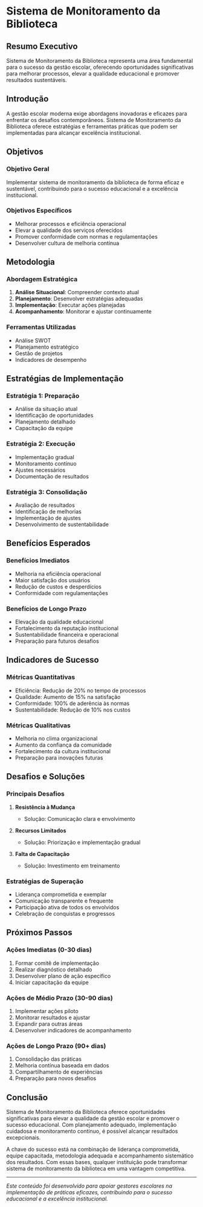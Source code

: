 # Sistema de Monitoramento da Biblioteca

## Resumo Executivo

Sistema de Monitoramento da Biblioteca representa uma área fundamental para o sucesso da gestão escolar, oferecendo oportunidades significativas para melhorar processos, elevar a qualidade educacional e promover resultados sustentáveis.

## Introdução

A gestão escolar moderna exige abordagens inovadoras e eficazes para enfrentar os desafios contemporâneos. Sistema de Monitoramento da Biblioteca oferece estratégias e ferramentas práticas que podem ser implementadas para alcançar excelência institucional.

## Objetivos

### Objetivo Geral
Implementar sistema de monitoramento da biblioteca de forma eficaz e sustentável, contribuindo para o sucesso educacional e a excelência institucional.

### Objetivos Específicos
- Melhorar processos e eficiência operacional
- Elevar a qualidade dos serviços oferecidos
- Promover conformidade com normas e regulamentações
- Desenvolver cultura de melhoria contínua

## Metodologia

### Abordagem Estratégica
1. **Análise Situacional**: Compreender contexto atual
2. **Planejamento**: Desenvolver estratégias adequadas
3. **Implementação**: Executar ações planejadas
4. **Acompanhamento**: Monitorar e ajustar continuamente

### Ferramentas Utilizadas
- Análise SWOT
- Planejamento estratégico
- Gestão de projetos
- Indicadores de desempenho

## Estratégias de Implementação

### Estratégia 1: Preparação
- Análise da situação atual
- Identificação de oportunidades
- Planejamento detalhado
- Capacitação da equipe

### Estratégia 2: Execução
- Implementação gradual
- Monitoramento contínuo
- Ajustes necessários
- Documentação de resultados

### Estratégia 3: Consolidação
- Avaliação de resultados
- Identificação de melhorias
- Implementação de ajustes
- Desenvolvimento de sustentabilidade

## Benefícios Esperados

### Benefícios Imediatos
- Melhoria na eficiência operacional
- Maior satisfação dos usuários
- Redução de custos e desperdícios
- Conformidade com regulamentações

### Benefícios de Longo Prazo
- Elevação da qualidade educacional
- Fortalecimento da reputação institucional
- Sustentabilidade financeira e operacional
- Preparação para futuros desafios

## Indicadores de Sucesso

### Métricas Quantitativas
- Eficiência: Redução de 20% no tempo de processos
- Qualidade: Aumento de 15% na satisfação
- Conformidade: 100% de aderência às normas
- Sustentabilidade: Redução de 10% nos custos

### Métricas Qualitativas
- Melhoria no clima organizacional
- Aumento da confiança da comunidade
- Fortalecimento da cultura institucional
- Preparação para inovações futuras

## Desafios e Soluções

### Principais Desafios
1. **Resistência à Mudança**
   - Solução: Comunicação clara e envolvimento

2. **Recursos Limitados**
   - Solução: Priorização e implementação gradual

3. **Falta de Capacitação**
   - Solução: Investimento em treinamento

### Estratégias de Superação
- Liderança comprometida e exemplar
- Comunicação transparente e frequente
- Participação ativa de todos os envolvidos
- Celebração de conquistas e progressos

## Próximos Passos

### Ações Imediatas (0-30 dias)
1. Formar comitê de implementação
2. Realizar diagnóstico detalhado
3. Desenvolver plano de ação específico
4. Iniciar capacitação da equipe

### Ações de Médio Prazo (30-90 dias)
1. Implementar ações piloto
2. Monitorar resultados e ajustar
3. Expandir para outras áreas
4. Desenvolver indicadores de acompanhamento

### Ações de Longo Prazo (90+ dias)
1. Consolidação das práticas
2. Melhoria contínua baseada em dados
3. Compartilhamento de experiências
4. Preparação para novos desafios

## Conclusão

Sistema de Monitoramento da Biblioteca oferece oportunidades significativas para elevar a qualidade da gestão escolar e promover o sucesso educacional. Com planejamento adequado, implementação cuidadosa e monitoramento contínuo, é possível alcançar resultados excepcionais.

A chave do sucesso está na combinação de liderança comprometida, equipe capacitada, metodologia adequada e acompanhamento sistemático dos resultados. Com essas bases, qualquer instituição pode transformar sistema de monitoramento da biblioteca em uma vantagem competitiva.

---

*Este conteúdo foi desenvolvido para apoiar gestores escolares na implementação de práticas eficazes, contribuindo para o sucesso educacional e a excelência institucional.*